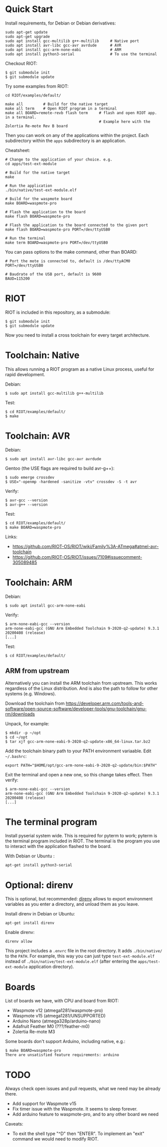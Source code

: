 Quick Start
========================

Install requirements, for Debian or Debian derivatives:

    sudo apt-get update
    sudo apt-get upgrade
    sudo apt install gcc-multilib g++-multilib     # Native port
    sudo apt install avr-libc gcc-avr avrdude      # AVR
    sudo apt install gcc-arm-none-eabi             # ARM
    sudo apt install python3-serial                # To use the terminal

Checkout RIOT:

    $ git submodule init
    $ git submodule update

Try some examples from RIOT:

    cd RIOT/examples/default/

    make all         # Build for the native target
    make all term    # Open RIOT program in a terminal
    make all BOARD=remote-revb flash term     # flash and open RIOT app. in a terminal.
                                              # Example here with the Zolertia Re-mote Rev B board

Then you can work on any of the applications within the project. Each
subdirectory within the `apps` subdirectory is an application.

Cheatsheet:

    # Change to the application of your choice. e.g.
    cd apps/test-ext-module

    # Build for the native target
    make

    # Run the application
    ./bin/native/test-ext-module.elf

    # Build for the waspmote board
    make BOARD=waspmote-pro

    # Flash the application to the board
    make flash BOARD=waspmote-pro

    # Flash the application to the board connected to the given port
    make flash BOARD=waspmote-pro PORT=/dev/ttyUSB0

    # Run the terminal
    make term BOARD=waspmote-pro PORT=/dev/ttyUSB0

You can pass options to the make command, other than BOARD:

    # Port the mote is connected to, default is /dev/ttyACM0
    PORT=/dev/ttyUSB0

    # Baudrate of the USB port, default is 9600
    BAUD=115200


RIOT
========================

RIOT is included in this repository, as a submodule:

    $ git submodule init
    $ git submodule update

Now you need to install a cross toolchain for every target architecture.

Toolchain: Native
========================

This allows running a RIOT program as a native Linux process, useful for rapid
development.

Debian:

    $ sudo apt install gcc-multilib g++-multilib

Test:

    $ cd RIOT/examples/default/
    $ make


Toolchain: AVR
========================

Debian:

    $ sudo apt install avr-libc gcc-avr avrdude

Gentoo (the USE flags are required to build avr-g++):

    $ sudo emerge crossdev
    $ USE="-openmp -hardened -sanitize -vtv" crossdev -S -t avr

Verify:

    $ avr-gcc --version
    $ avr-g++ --version

Test:

    $ cd RIOT/examples/default/
    $ make BOARD=waspmote-pro

Links:

- <https://github.com/RIOT-OS/RIOT/wiki/Family%3A-ATmega#atmel-avr-toolchain>
- <https://github.com/RIOT-OS/RIOT/issues/7109#issuecomment-305089485>


Toolchain: ARM
========================

Debian:

    $ sudo apt install gcc-arm-none-eabi

Verify:

    $ arm-none-eabi-gcc --version
    arm-none-eabi-gcc (GNU Arm Embedded Toolchain 9-2020-q2-update) 9.3.1 20200408 (release)
    [...]

Test:

    $ cd RIOT/examples/default/


ARM from upstream
------------------------

Alternatively you can install the ARM toolchain from upstream. This works
regardless of the Linux distribution. And is also the path to follow for
other systems (e.g. Windows).

Download the toolchain from
https://developer.arm.com/tools-and-software/open-source-software/developer-tools/gnu-toolchain/gnu-rm/downloads

Unpack, for example:

    $ mkdir -p ~/opt
    $ cd ~/opt
    $ tar xjf gcc-arm-none-eabi-9-2020-q2-update-x86_64-linux.tar.bz2

Add the toolchain binary path to your PATH environment variaable. Edit ``~/.bashrc``:

    export PATH="$HOME/opt/gcc-arm-none-eabi-9-2020-q2-update/bin:$PATH"

Exit the terminal and open a new one, so this change takes effect. Then verify:

    $ arm-none-eabi-gcc --version
    arm-none-eabi-gcc (GNU Arm Embedded Toolchain 9-2020-q2-update) 9.3.1 20200408 (release)
    [...]


The terminal program
========================

Install pyserial system wide. This is required for pyterm to work; pyterm is
the terminal program included in RIOT. The terminal is the program you use
to interact with the application flashed to the board.

With Debian or Ubuntu :

    apt-get install python3-serial


Optional: direnv
========================

This is optional, but recommended: [direnv](https://direnv.net/) allows to
export environment variables as you enter a directory, and unload them as you
leave.

Install direnv in Debian or Ubuntu:

    apt-get install direnv

Enable direnv:

    direnv allow

This project includes a `.envrc` file in the root directory. It adds
`./bin/native/` to the `PATH`. For example, this way you can just type
`test-ext-module.elf` instead of `./bin/native/test-ext-module.elf` (after
entering the `apps/test-ext-module` application directory).


Boards
=====================

List of boards we have, with CPU and board from RIOT:

- Waspmote v12 (atmega1281/waspmote-pro)
- Waspmote v15 (atmega1281/UNSUPPORTED)
- Arduino Nano (atmega328p/arduino-nano)
- Adafruit Feather M0 (???/feather-m0)
- Zolertia Re-mote M3

Some boards don't support Arduino, including native, e.g.:

    $ make BOARD=waspmote-pro
    There are unsatisfied feature requirements: arduino


TODO
=====================

Always check open issues and pull requests, what we need may be already there.

- Add support for Waspmote v15
- Fix timer issue with the Waspmote. It seems to sleep forever.
- Add arduino feature to waspmote-pro, and to any other board we need

Caveats:

- To exit the shell type "^D" then "ENTER". To implement an "exit" command we
  would need to modify RIOT.
